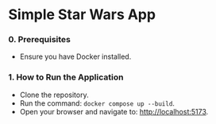 # Simple Star Wars App

### 0. Prerequisites

- Ensure you have Docker installed.

### 1. How to Run the Application

- Clone the repository.
- Run the command: `docker compose up --build`.
- Open your browser and navigate to: [http://localhost:5173](http://localhost:5173).
